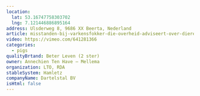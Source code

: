 ```yaml
---
location:
  lat: 53.16747758303702
  lng: 7.121446886895164
address: Ulsderweg 8, 9686 XX Beerta, Nederland
article: misstanden-bij-varkensfokker-die-overheid-adviseert-over-dierenwelzijn
video: https://vimeo.com/641281366
categories:
  - pigs
qualityBrtand: Beter Leven (2 ster)
owner: Annechien Ten Have – Mellema
organization: LTO, RDA
stableSystem: Hamletz
companyName: Dartelstal BV
isHtml: false
---
```

